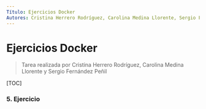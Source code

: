 ```yaml
---
Título: Ejercicios Docker
Autores: Cristina Herrero Rodríguez, Carolina Medina Llorente, Sergio Fernández Peñil
---
```


# Ejercicios Docker

> Tarea realizada por Cristina Herrero Rodríguez, Carolina Medina Llorente y Sergio Fernández Peñil

[TOC]





### 5. Ejercicio

